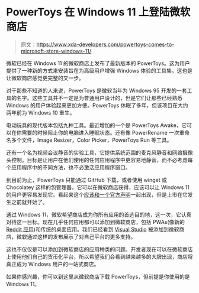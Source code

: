 # PowerToys 在 Windows 11 上登陆微软商店

> 原文：<https://www.xda-developers.com/powertoys-comes-to-microsoft-store-windows-11/>

微软已经在 Windows 11 的微软商店上发布了最新版本的 PowerToys。这为用户提供了一种新的方式来安装旨在为高级用户增强 Windows 体验的工具集。这也是让微软商店感觉更完整的又一步。

对于那些不知道的人来说，PowerToys 是微软当年为 Windows 95 开发的一套工具的名字。这些工具并不一定是为普通用户设计的，但是它们让那些已经熟悉 Windows 的用户体验起来更加方便。PowerToys 休眠了多年，但该项目在大约两年前为 Windows 10 重生。

电动玩具的现代版本包括九种工具。最近增加的一个是 PowerToys Awake，它可以在你需要的时候阻止你的电脑进入睡眠状态。还有像 PowerRename 一次重命名多个文件，Image Resizer，Color Picker，PowerToys Run 等工具。

还有一个名为视频会议静音的实验工具，它提供系统范围的麦克风静音和网络摄像头控制。目标是让用户在他们使用的任何应用程序中更容易地静音，而不必考虑每个应用程序中的不同方法，也不必激活应用程序窗口。

到目前为止，PowerToys 只能通过 GitHub 下载，或者使用 winget 或 Chocolatey 这样的包管理器。它可以在微软商店获得，应该可以让 Windows 11 的用户更容易发现它。看起来这个[应该和一个官方声明](https://github.com/microsoft/PowerToys/issues/413#issuecomment-921427465)一起出现，但是上市在它发生之前就开始了。

通过 Windows 11，微软希望商店成为你所有应用的首选目的地，这一次，它认真对待这一目标。现在几乎任何应用都可以添加到微软商店，包括 PWAs(像新的 [Reddit 应用](https://www.xda-developers.com/reddit-finally-has-windows-app-just-pwa/))和传统的桌面应用。我们已经看到 [Visual Studio](https://www.xda-developers.com/visual-studio-microsoft-store-windows-11/) 被添加到微软商店，微软通过这样的发布展示了对自己平台的更多支持。

这也不仅仅是可以添加到微软商店的应用种类的问题。开发者现在可以在微软商店上使用他们自己的货币化平台，所以希望我们会看到越来越多的大牌出现，商店将真正成为 Windows 用户的一站式商店。

如果你感兴趣，你可以到这里从微软商店下载 PowerToys，但前提是你使用的是 Windows 11。